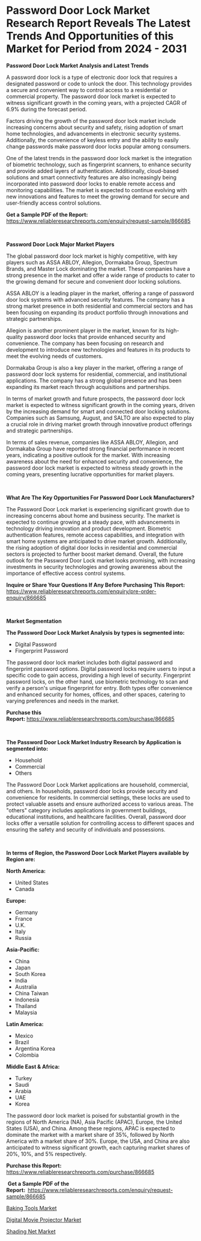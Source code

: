 <p><h1>Password Door Lock Market Research Report Reveals The Latest Trends And Opportunities of this Market for Period from 2024 - 2031</h1></p><p><strong>Password Door Lock Market Analysis and Latest Trends</strong></p>
<p><p>A password door lock is a type of electronic door lock that requires a designated password or code to unlock the door. This technology provides a secure and convenient way to control access to a residential or commercial property. The password door lock market is expected to witness significant growth in the coming years, with a projected CAGR of 6.9% during the forecast period.</p><p>Factors driving the growth of the password door lock market include increasing concerns about security and safety, rising adoption of smart home technologies, and advancements in electronic security systems. Additionally, the convenience of keyless entry and the ability to easily change passwords make password door locks popular among consumers.</p><p>One of the latest trends in the password door lock market is the integration of biometric technology, such as fingerprint scanners, to enhance security and provide added layers of authentication. Additionally, cloud-based solutions and smart connectivity features are also increasingly being incorporated into password door locks to enable remote access and monitoring capabilities. The market is expected to continue evolving with new innovations and features to meet the growing demand for secure and user-friendly access control solutions.</p></p>
<p><strong>Get a Sample PDF of the Report:&nbsp;</strong> <a href="https://www.reliableresearchreports.com/enquiry/request-sample/866685">https://www.reliableresearchreports.com/enquiry/request-sample/866685</a></p>
<p>&nbsp;</p>
<p><strong>Password Door Lock Major Market Players</strong></p>
<p><p>The global password door lock market is highly competitive, with key players such as ASSA ABLOY, Allegion, Dormakaba Group, Spectrum Brands, and Master Lock dominating the market. These companies have a strong presence in the market and offer a wide range of products to cater to the growing demand for secure and convenient door locking solutions.</p><p>ASSA ABLOY is a leading player in the market, offering a range of password door lock systems with advanced security features. The company has a strong market presence in both residential and commercial sectors and has been focusing on expanding its product portfolio through innovations and strategic partnerships.</p><p>Allegion is another prominent player in the market, known for its high-quality password door locks that provide enhanced security and convenience. The company has been focusing on research and development to introduce new technologies and features in its products to meet the evolving needs of customers.</p><p>Dormakaba Group is also a key player in the market, offering a range of password door lock systems for residential, commercial, and institutional applications. The company has a strong global presence and has been expanding its market reach through acquisitions and partnerships.</p><p>In terms of market growth and future prospects, the password door lock market is expected to witness significant growth in the coming years, driven by the increasing demand for smart and connected door locking solutions. Companies such as Samsung, August, and SALTO are also expected to play a crucial role in driving market growth through innovative product offerings and strategic partnerships.</p><p>In terms of sales revenue, companies like ASSA ABLOY, Allegion, and Dormakaba Group have reported strong financial performance in recent years, indicating a positive outlook for the market. With increasing awareness about the need for enhanced security and convenience, the password door lock market is expected to witness steady growth in the coming years, presenting lucrative opportunities for market players.</p></p>
<p>&nbsp;</p>
<p><strong>What Are The Key Opportunities For Password Door Lock Manufacturers?</strong></p>
<p><p>The Password Door Lock market is experiencing significant growth due to increasing concerns about home and business security. The market is expected to continue growing at a steady pace, with advancements in technology driving innovation and product development. Biometric authentication features, remote access capabilities, and integration with smart home systems are anticipated to drive market growth. Additionally, the rising adoption of digital door locks in residential and commercial sectors is projected to further boost market demand. Overall, the future outlook for the Password Door Lock market looks promising, with increasing investments in security technologies and growing awareness about the importance of effective access control systems.</p></p>
<p><strong>Inquire or Share Your Questions If Any Before Purchasing This Report:</strong> <a href="https://www.reliableresearchreports.com/enquiry/pre-order-enquiry/866685">https://www.reliableresearchreports.com/enquiry/pre-order-enquiry/866685</a></p>
<p>&nbsp;</p>
<p><strong>Market Segmentation</strong></p>
<p><strong>The Password Door Lock Market Analysis by types is segmented into:</strong></p>
<p><ul><li>Digital Password</li><li>Fingerprint Password</li></ul></p>
<p><p>The password door lock market includes both digital password and fingerprint password options. Digital password locks require users to input a specific code to gain access, providing a high level of security. Fingerprint password locks, on the other hand, use biometric technology to scan and verify a person's unique fingerprint for entry. Both types offer convenience and enhanced security for homes, offices, and other spaces, catering to varying preferences and needs in the market.</p></p>
<p><strong>Purchase this Report:&nbsp;</strong><a href="https://www.reliableresearchreports.com/purchase/866685">https://www.reliableresearchreports.com/purchase/866685</a></p>
<p>&nbsp;</p>
<p><strong>The Password Door Lock Market Industry Research by Application is segmented into:</strong></p>
<p><ul><li>Household</li><li>Commercial</li><li>Others</li></ul></p>
<p><p>The Password Door Lock Market applications are household, commercial, and others. In households, password door locks provide security and convenience for residents. In commercial settings, these locks are used to protect valuable assets and ensure authorized access to various areas. The "others" category includes applications in government buildings, educational institutions, and healthcare facilities. Overall, password door locks offer a versatile solution for controlling access to different spaces and ensuring the safety and security of individuals and possessions.</p></p>
<p>&nbsp;</p>
<p><strong>In terms of Region, the Password Door Lock Market Players available by Region are:</strong></p>
<p>
    <p> <strong> North America: </strong>
        <ul>
            <li>United States</li>
            <li>Canada</li>
        </ul>
        </p> 
    <p> <strong> Europe: </strong>
        <ul>
            <li>Germany</li>
            <li>France</li>
            <li>U.K.</li>
            <li>Italy</li>
            <li>Russia</li>
        </ul>
        </p> 
    <p> <strong> Asia-Pacific: </strong>
        <ul>
            <li>China</li>
            <li>Japan</li>
            <li>South Korea</li>
            <li>India</li>
            <li>Australia</li>
            <li>China Taiwan</li>
            <li>Indonesia</li>
            <li>Thailand</li>
            <li>Malaysia</li>
        </ul>
        </p> 
    <p> <strong> Latin America: </strong>
        <ul>
            <li>Mexico</li>
            <li>Brazil</li>
            <li>Argentina Korea</li>
            <li>Colombia</li>
        </ul>
        </p> 
    <p> <strong> Middle East & Africa: </strong>
        <ul>
            <li>Turkey</li>
            <li>Saudi</li>
            <li>Arabia</li>
            <li>UAE</li>
            <li>Korea</li>
        </ul>
    </p>
    </p>
<p><p>The password door lock market is poised for substantial growth in the regions of North America (NA), Asia Pacific (APAC), Europe, the United States (USA), and China. Among these regions, APAC is expected to dominate the market with a market share of 35%, followed by North America with a market share of 30%. Europe, the USA, and China are also anticipated to witness significant growth, each capturing market shares of 20%, 10%, and 5% respectively.</p></p>
<p><strong>Purchase this Report: </strong><a href="https://www.reliableresearchreports.com/purchase/866685">https://www.reliableresearchreports.com/purchase/866685</a></p>
<p>&nbsp;<strong>Get a Sample PDF of the Report:&nbsp;&nbsp;</strong><a href="https://www.reliableresearchreports.com/enquiry/request-sample/866685">https://www.reliableresearchreports.com/enquiry/request-sample/866685</a></p>
<p><strong></strong></p>
<p><p><a href="https://github.com/dx0328/Market-Research-Report-List-1/blob/main/baking-tools-market.md">Baking Tools Market</a></p><p><a href="https://github.com/Glendatilghmankmgz0rbhwpy/Market-Research-Report-List-1/blob/main/digital-movie-projector-market.md">Digital Movie Projector Market</a></p><p><a href="https://github.com/juancolorado15/Market-Research-Report-List-1/blob/main/shading-net-market.md">Shading Net Market</a></p></p>